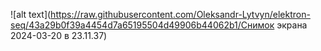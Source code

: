 ![alt text](https://raw.githubusercontent.com/Oleksandr-Lytvyn/elektron-seq/43a29b0f39a4454d7a65195504d49906b44062b1/Снимок экрана 2024-03-20 в 23.11.37)
